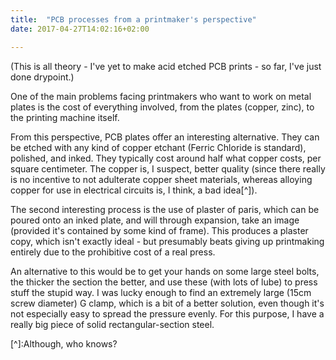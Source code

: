 ```yaml
---
title:  "PCB processes from a printmaker's perspective"
date: 2017-04-27T14:02:16+02:00

---
```


(This is all theory - I've yet to make acid etched PCB prints - so far, I've just done drypoint.)

One of the main problems facing printmakers who want to work on metal plates is the cost of everything involved, from the plates (copper, zinc), to the printing machine itself. 

From this perspective, PCB plates offer an interesting alternative. They can be etched with any kind of copper etchant (Ferric Chloride is standard), polished, and inked. They typically cost around half what copper costs, per square centimeter. The copper is, I suspect, better quality (since there really is no incentive to not adulterate copper sheet materials, whereas alloying copper for use in electrical circuits is, I think, a bad idea[^]). 

The second interesting process is the use of plaster of paris, which can be poured onto an inked plate, and will through expansion, take an image (provided it's contained by some kind of frame). This produces a plaster copy, which isn't exactly ideal - but presumably beats giving up printmaking entirely due to the prohibitive cost of a real press.

An alternative to this would be to get your hands on some large steel bolts, the thicker the section the better, and use these (with lots of lube) to press stuff the stupid way. I was lucky enough to find an extremely large (15cm screw diameter) G clamp, which is a bit of a better solution, even though it's not especially easy to spread the pressure evenly. For this purpose, I have a really big piece of solid rectangular-section steel.

[^]:Although, who knows? 
